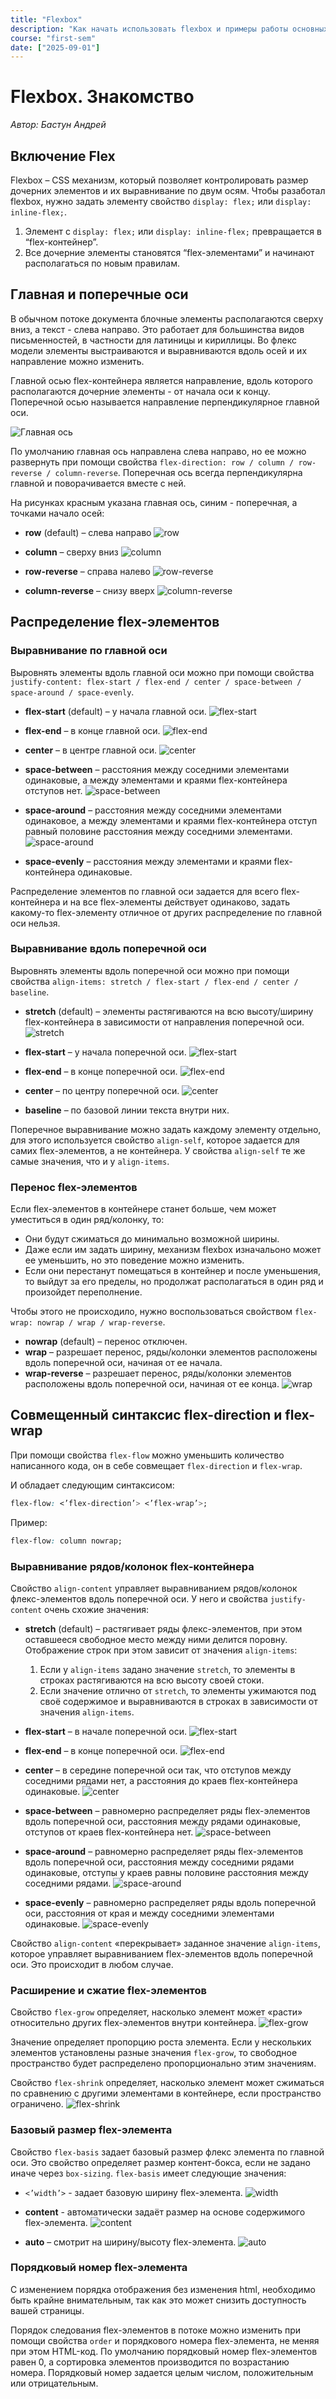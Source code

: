 ```yaml
---
title: "Flexbox"
description: "Как начать использовать flexbox и примеры работы основных свойств."
course: "first-sem"
date: ["2025-09-01"]
---
```


# Flexbox. Знакомство

_Автор: Бастун Андрей_

## Включение Flex

Flexbox – CSS механизм, который позволяет контролировать размер дочерних элементов и их выравнивание по двум осям. Чтобы разаботал flexbox, нужно задать элементу свойство `display: flex;` или `display: inline-flex;`.

1. Элемент с `display: flex;` или `display: inline-flex;` превращается в “flex-контейнер”.
2. Все дочерние элементы становятся “flex-элементами” и начинают располагаться по новым правилам.

## Главная и поперечные оси

В обычном потоке документа блочные элементы располагаются сверху вниз, а текст - слева направо. Это работает для большинства видов письменностей, в частности для латиницы и кириллицы. Во флекс модели элементы выстраиваются и выравниваются вдоль осей и их направление можно изменить.

Главной осью flex-контейнера является направление, вдоль которого располагаются дочерние элементы - от начала оси к концу. Поперечной осью называется направление перпендикулярное главной оси.

![Главная ось](/web-course-site/flex/image1.png)

По умолчанию главная ось направлена слева направо, но ее можно развернуть при помощи свойства `flex-direction: row / column / row-reverse / column-reverse`. Поперечная ось всегда перпендикулярна главной и поворачивается вместе с ней.

На рисунках красным указана главная ось, синим - поперечная, а точками начало осей:

- **row** (default) – слева направо
  ![row](/web-course-site/flex/image2.png)

- **column** – сверху вниз
  ![column](/web-course-site/flex/image3.png)

- **row-reverse** – справа налево
  ![row-reverse](/web-course-site/flex/image4.png)

- **column-reverse** – снизу вверх
  ![column-reverse](/web-course-site/flex/image5.png)

## Распределение flex-элементов

### Выравнивание по главной оси

Выровнять элементы вдоль главной оси можно при помощи свойства `justify-content: flex-start / flex-end / center / space-between / space-around / space-evenly`.

- **flex-start** (default) – у начала главной оси.
  ![flex-start](/web-course-site/flex/image6.png)

- **flex-end** – в конце главной оси.
  ![flex-end](/web-course-site/flex/image7.png)

- **center** – в центре главной оси.
  ![center](/web-course-site/flex/image8.png)

- **space-between** – расстояния между соседними элементами одинаковые, а между элементами и краями flex-контейнера отступов нет.
  ![space-between](/web-course-site/flex/image9.png)

- **space-around** – расстояния между соседними элементами одинаковое, а между элементами и краями flex-контейнера отступ равный половине расстояния между соседними элементами.
  ![space-around](/web-course-site/flex/image10.png)

- **space-evenly** – расстояния между элементами и краями flex-контейнера одинаковые.

Распределение элементов по главной оси задается для всего flex-контейнера и на все flex-элементы действует одинаково, задать какому-то flex-элементу отличное от других распределение по главной оси нельзя.

### Выравнивание вдоль поперечной оси

Выровнять элементы вдоль поперечной оси можно при помощи свойства `align-items: stretch / flex-start / flex-end / center / baseline`.

- **stretch** (default) – элементы растягиваются на всю высоту/ширину flex-контейнера в зависимости от направления поперечной оси.
  ![stretch](/web-course-site/flex/image11.png)

- **flex-start** – у начала поперечной оси.
  ![flex-start](/web-course-site/flex/image12.png)

- **flex-end** – в конце поперечной оси.
  ![flex-end](/web-course-site/flex/image13.png)

- **center** – по центру поперечной оси.
  ![center](/web-course-site/flex/image14.png)

- **baseline** – по базовой линии текста внутри них.

Поперечное выравнивание можно задать каждому элементу отдельно, для этого используется свойство `align-self`, которое задается для самих flex-элементов, а не контейнера. У свойства `align-self` те же самые значения, что и у `align-items`.

### Перенос flex-элементов

Если flex-элементов в контейнере станет больше, чем может уместиться в один ряд/колонку, то:

- Они будут сжиматься до минимально возможной ширины.
- Даже если им задать ширину, механизм flexbox изначальоно может ее уменьшить, но это поведение можно изменить.
- Если они перестанут помещаться в контейнер и после уменьшения, то выйдут за его пределы, но продолжат располагаться в один ряд и произойдет переполнение.

Чтобы этого не происходило, нужно воспользоваться свойством `flex-wrap: nowrap / wrap / wrap-reverse`.

- **nowrap** (default) – перенос отключен.
- **wrap** – разрешает перенос, ряды/колонки элементов расположены вдоль поперечной оси, начиная от ее начала.
- **wrap-reverse** – разрешает перенос, ряды/колонки элементов расположены вдоль поперечной оси, начиная от ее конца.
  ![wrap](/web-course-site/flex/image15.png)

## Совмещенный синтаксис flex-direction и flex-wrap

При помощи свойства `flex-flow` можно уменьшить количество написанного кода, он в себе совмещает `flex-direction` и `flex-wrap`.

И обладает следующим синтаксисом:

```css
flex-flow: <’flex-direction’> <’flex-wrap’>;
```

Пример:

```css
flex-flow: column nowrap;
```

### Выравнивание рядов/колонок flex-контейнера

Свойство `align-content` управляет выравниванием рядов/колонок флекс-элементов вдоль поперечной оси. У него и свойства `justify-content` очень схожие значения:

- **stretch** (default) – растягивает ряды флекс-элементов, при этом оставшееся свободное место между ними делится поровну. Отображение строк при этом зависит от значения `align-items`:

    1. Если у `align-items` задано значение `stretch`, то элементы в строках растягиваются на всю высоту своей стоки.
    2. Если значение отлично от `stretch`, то элементы ужимаются под своё содержимое и выравниваются в строках в зависимости от значения `align-items`.

- **flex-start** – в начале поперечной оси.
  ![flex-start](/web-course-site/flex/image16.png)

- **flex-end** – в конце поперечной оси.
  ![flex-end](/web-course-site/flex/image17.png)

- **center** – в середине поперечной оси так, что отступов между соседними рядами нет, а расстояния до краев flex-контейнера одинаковые.
  ![center](/web-course-site/flex/image18.png)

- **space-between** – равномерно распределяет ряды flex-элементов вдоль поперечной оси, расстояния между рядами одинаковые, отступов от краев flex-контейнера нет.
  ![space-between](/web-course-site/flex/image19.png)

- **space-around** – равномерно распределяет ряды flex-элементов вдоль поперечной оси, расстояния между соседними рядами одинаковые, отступы у краев равны половине расстояния между соседними рядами.
  ![space-around](/web-course-site/flex/image20.png)

- **space-evenly** – равномерно распределяет ряды вдоль поперечной оси, расстояния от края и между соседними элементами одинаковые.
  ![space-evenly](/web-course-site/flex/image21.png)

Свойство `align-content` «перекрывает» заданное значение `align-items`, которое управляет выравниванием flex-элементов вдоль поперечной оси. Это происходит в любом случае.

### Расширение и сжатие flex-элементов

Свойство `flex-grow` определяет, насколько элемент может «расти» относительно других flex-элементов внутри контейнера.
![flex-grow](/web-course-site/flex/image22.png)

Значение определяет пропорцию роста элемента. Если у нескольких элементов установлены разные значения `flex-grow`, то свободное пространство будет распределено пропорционально этим значениям.

Свойство `flex-shrink` определяет, насколько элемент может сжиматься по сравнению с другими элементами в контейнере, если пространство ограничено.
![flex-shrink](/web-course-site/flex/image23.png)

### Базовый размер flex-элемента

Свойство `flex-basis` задает базовый размер флекс элемента по главной оси. Это свойство определяет размер контент-бокса, если не задано иначе через `box-sizing`. `flex-basis` имеет следующие значения:

- `<’width’>` - задает базовую ширину flex-элемента.
  ![width](/web-course-site/flex/image24.png)

- **content** - автоматически задаёт размер на основе содержимого flex-элемента.
  ![content](/web-course-site/flex/image25.png)

- **auto** – смотрит на ширину/высоту flex-элемента.
  ![auto](/web-course-site/flex/image26.png)

### Порядковый номер flex-элемента

С изменением порядка отображения без изменения html, необходимо быть крайне внимательным, так как это может снизить доступность вашей страницы.

Порядок следования flex-элементов в потоке можно изменить при помощи свойства `order` и порядкового номера flex-элемента, не меняя при этом HTML-код. По умолчанию порядковый номер flex-элементов равен 0, а сортировка элементов производится по возрастанию номера. Порядковый номер задается целым числом, положительным или отрицательным.
